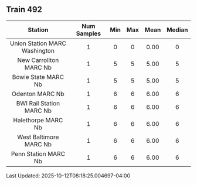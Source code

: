 ## Train 492

| Station | Num Samples | Min | Max | Mean | Median |
| :-----: | :---------: | :-: | :-: | :--: | :----: |
| Union Station MARC Washington | 1 | 0 | 0 | 0.00 | 0 |
| New Carrollton MARC Nb | 1 | 5 | 5 | 5.00 | 5 |
| Bowie State MARC Nb | 1 | 5 | 5 | 5.00 | 5 |
| Odenton MARC Nb | 1 | 6 | 6 | 6.00 | 6 |
| BWI Rail Station MARC Nb | 1 | 6 | 6 | 6.00 | 6 |
| Halethorpe MARC Nb | 1 | 6 | 6 | 6.00 | 6 |
| West Baltimore MARC Nb | 1 | 6 | 6 | 6.00 | 6 |
| Penn Station MARC Nb | 1 | 6 | 6 | 6.00 | 6 |


Last Updated: 2025-10-12T08:18:25.004697-04:00